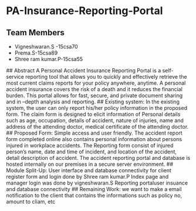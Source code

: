 # PA-Insurance-Reporting-Portal
## Team Members
<ul>
<li>Vigneshwaran.S -15csa70</li>
<li>Prema.S-15csa89</li>
<li>Shree ram kumar.P-15csa55</li>
 </ul>
## Abstract
 A Personal Accident Insurance Reporting Portal is a self-service reporting tool that allows you to quickly and effectively retrieve the most current claims reports for your policy anywhere, anytime. A personal accident insurance covers the risk of a death and it reduces the financial burden. This portal allows for fast, secure, and private document sharing and in –depth analysis and reporting.
## Existing system:
In the existing system, the user can only report his/her policy information in the proposed form.
The claim form is designed to elicit information of Personal details such as age, occupation, details of accident, nature of injuries, name and address of the attending doctor, medical certificate of the attending doctor.
## Proposed Form:
Simple access and user friendly.
The accident report form completed online also contains personal information  about persons injured in workplace accidents. 
The Reporting form consist of injured person’s name,  date and time of incident, and location of the accident, detail description of accident.
The accident reporting portal and database is hosted internally on our premises in a secure server environment.
## Module Split-Up:
User interface and database connectivity for client register form and login done by Shree ram kumar.P
Index page and manager login was done by vigneshwaran.S
Reporting portaluser insuance  and database connectivity 
## Remaining Work:
we want to make a email notification to the client that contains the informations such as policy no, amount to cliam, etc

